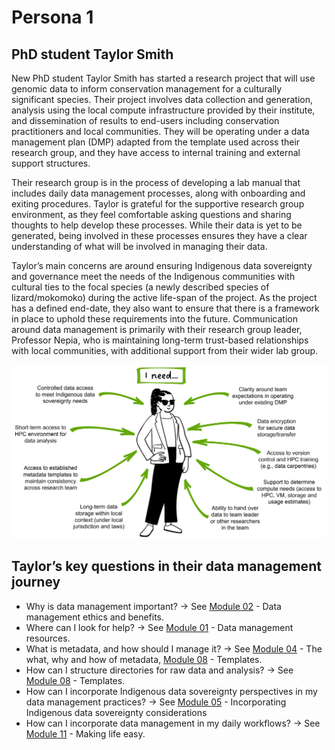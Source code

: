 # Persona 1 

## PhD student Taylor Smith

New PhD student Taylor Smith has started a research project that will use genomic data to inform conservation management for a culturally significant species. Their project involves data collection and generation, analysis using the local compute infrastructure provided by their institute, and dissemination of results to end-users including conservation practitioners and local communities. They will be operating under a data management plan (DMP) adapted from the template used across their research group, and they have access to internal training and external support structures. 

Their research group is in the process of developing a lab manual that includes daily data management processes, along with onboarding and exiting procedures. Taylor is grateful for the supportive research group environment, as they feel comfortable asking questions and sharing thoughts to help develop these processes. While their data is yet to be generated, being involved in these processes ensures they have a clear understanding of what will be involved in managing their data. 

Taylor’s main concerns are around ensuring Indigenous data sovereignty and governance meet the needs of the Indigenous communities with cultural ties to the focal species (a newly described species of lizard/mokomoko) during the active life-span of the project. As the project has a defined end-date, they also want to ensure that there is a framework in place to uphold these requirements into the future. Communication around data management is primarily with their research group leader, Professor Nepia, who is maintaining long-term trust-based relationships with local communities, with additional support from their wider lab group. 

![Taylor Smith](../figures/Scenario1-v4.png)

## Taylor’s key questions in their data management journey

* Why is data management important? -> See [Module 02](https://genomicsaotearoa.github.io/data-management-resources/modules/module02/) - Data management ethics and benefits.
* Where can I look for help? -> See [Module 01](https://genomicsaotearoa.github.io/data-management-resources/modules/module01/) - Data management resources.
* What is metadata, and how should I manage it? -> See [Module 04](https://genomicsaotearoa.github.io/data-management-resources/modules/module04/) - The what, why and how of metadata, [Module 08](https://genomicsaotearoa.github.io/data-management-resources/modules/module08/) - Templates.
* How can I structure directories for raw data and analysis? -> See [Module 08](https://genomicsaotearoa.github.io/data-management-resources/modules/module08/) - Templates.
* How can I incorporate Indigenous data sovereignty perspectives in my data management practices? -> See [Module 05](https://genomicsaotearoa.github.io/data-management-resources/modules/module05/) - Incorporating Indigenous data sovereignty considerations
* How can I incorporate data management in my daily workflows? -> See [Module 11](https://genomicsaotearoa.github.io/data-management-resources/modules/module11/) - Making life easy.
